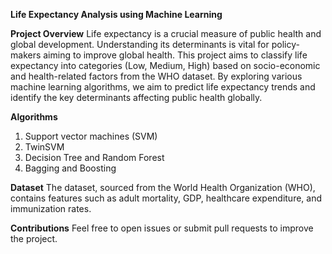 **Life Expectancy Analysis using Machine Learning**

**Project Overview**
Life expectancy is a crucial measure of public health and global development. Understanding its determinants is vital for policy-makers aiming to improve global health.
This project aims to classify life expectancy into categories (Low, Medium, High) based on socio-economic and health-related factors from the WHO dataset. By exploring various machine learning algorithms, we aim to predict life expectancy trends and identify the key determinants affecting public health globally.

**Algorithms**
1. Support vector machines (SVM)
2. TwinSVM
3. Decision Tree and Random Forest
4. Bagging and Boosting

**Dataset**
The dataset, sourced from the World Health Organization (WHO), contains features such as adult mortality, GDP, healthcare expenditure, and immunization rates. 

**Contributions**
Feel free to open issues or submit pull requests to improve the project.
